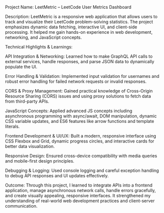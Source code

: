 Project Name: LeetMetric – LeetCode User Metrics Dashboard

Description:
LeetMetric is a responsive web application that allows users to track and visualize their LeetCode problem-solving statistics. The project emphasizes dynamic data fetching, interactive UI, and client-side processing. It helped me gain hands-on experience in web development, networking, and JavaScript concepts.

Technical Highlights & Learnings:

API Integration & Networking: Learned how to make GraphQL API calls to external services, handle responses, and parse JSON data to dynamically populate the UI.

Error Handling & Validation: Implemented input validation for usernames and robust error handling for failed network requests or invalid responses.

CORS & Proxy Management: Gained practical knowledge of Cross-Origin Resource Sharing (CORS) issues and using proxy solutions to fetch data from third-party APIs.

JavaScript Concepts: Applied advanced JS concepts including asynchronous programming with async/await, DOM manipulation, dynamic CSS variable updates, and ES6 features like arrow functions and template literals.

Frontend Development & UI/UX: Built a modern, responsive interface using CSS Flexbox and Grid, dynamic progress circles, and interactive cards for better data visualization.

Responsive Design: Ensured cross-device compatibility with media queries and mobile-first design principles.

Debugging & Logging: Used console logging and careful exception handling to debug API responses and UI updates effectively.

Outcome:
Through this project, I learned to integrate APIs into a frontend application, manage asynchronous network calls, handle errors gracefully, and create visually appealing, responsive interfaces. It strengthened my understanding of real-world web development practices and client-server communication.
